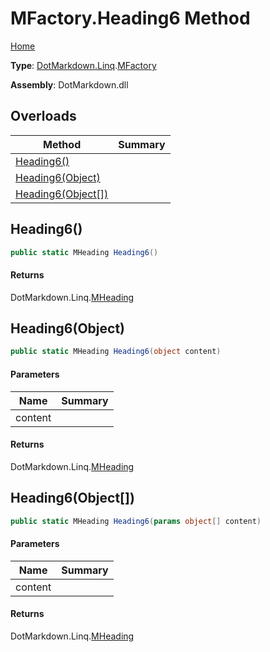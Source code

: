 # MFactory\.Heading6 Method

[Home](../../../../README.md)

**Type**: [DotMarkdown.Linq](../../README.md)\.[MFactory](../README.md)

**Assembly**: DotMarkdown\.dll

## Overloads

| Method | Summary |
| ------ | ------- |
| [Heading6()](#DotMarkdown_Linq_MFactory_Heading6) | |
| [Heading6(Object)](#DotMarkdown_Linq_MFactory_Heading6_System_Object_) | |
| [Heading6(Object\[\])](#DotMarkdown_Linq_MFactory_Heading6_System_Object___) | |

## Heading6\(\)<a name="DotMarkdown_Linq_MFactory_Heading6"></a>

```csharp
public static MHeading Heading6()
```

#### Returns

DotMarkdown\.Linq\.[MHeading](../../MHeading/README.md)

## Heading6\(Object\)<a name="DotMarkdown_Linq_MFactory_Heading6_System_Object_"></a>

```csharp
public static MHeading Heading6(object content)
```

#### Parameters

| Name | Summary |
| ---- | ------- |
| content | |

#### Returns

DotMarkdown\.Linq\.[MHeading](../../MHeading/README.md)

## Heading6\(Object\[\]\)<a name="DotMarkdown_Linq_MFactory_Heading6_System_Object___"></a>

```csharp
public static MHeading Heading6(params object[] content)
```

#### Parameters

| Name | Summary |
| ---- | ------- |
| content | |

#### Returns

DotMarkdown\.Linq\.[MHeading](../../MHeading/README.md)

